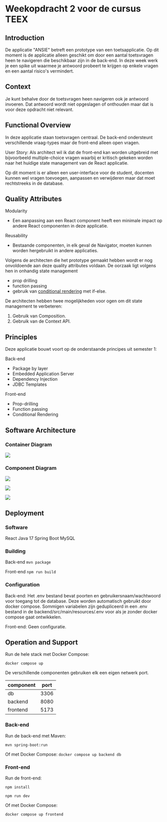 # Weekopdracht 2 voor de cursus TEEX

## Introduction

De applicatie "ANSIE" betreft een prototype van een toetsapplicatie. Op dit moment is de applicatie alleen geschikt om door een aantal toetsvragen heen te navigeren die beschikbaar zijn in de back-end. In deze week werk je een spike uit waarmee je antwoord probeert te krijgen op enkele vragen en een aantal risico's vermindert.

## Context

Je kunt behalve door de toetsvragen heen navigeren ook je antwoord invoeren. Dat antwoord wordt niet opgeslagen of onthouden maar dat is voor deze opdracht niet relevant.

## Functional Overview

In deze applicatie staan toetsvragen centraal. De back-end ondersteunt verschillende vraag-types maar de front-end alleen open vragen.

User Story: Als architect wil ik dat de front-end kan worden uitgebreid met bijvoorbeeld multiple-choice vragen waarbij er kritisch gekeken worden naar het huidige state management van de React applicatie.

Op dit moment is er alleen een user-interface voor de student, docenten kunnen wel vragen toevoegen, aanpassen en verwijderen maar dat moet rechtstreeks in de database.

## Quality Attributes

Modularity

- Een aanpassing aan een React component heeft een minimale impact op andere React componenten in deze applicatie.

Reusability

- Bestaande componenten, in elk geval de Navigator, moeten kunnen worden hergebruikt in andere applicaties.

Volgens de architecten die het prototype gemaakt hebben wordt er nog onvoldoende aan deze quality attributes voldaan. De oorzaak ligt volgens hen in onhandig state management

- prop drilling
- function passing
- gebruik van [conditional rendering](https://react.dev/learn/conditional-rendering) met if-else.

De architecten hebben twee mogelijkheden voor ogen om dit state management te verbeteren:

1. Gebruik van Composition.
2. Gebruik van de Context API.

## Principles

Deze applicatie bouwt voort op de onderstaande principes uit semester 1:

Back-end

- Package by layer
- Embedded Application Server
- Dependency Injection
- JDBC Templates

Front-end

- Prop-drilling
- Function passing
- Conditional Rendering

## Software Architecture

### Container Diagram

![](structurizr-1-Containers.png)

### Component Diagram

![](structurizr-1-Browser-Components.png)

![](structurizr-1-Load-first-question.png)

![](structurizr-1-Load-next-question.png)

## Deployment

### Software

React
Java 17
Spring Boot
MySQL

### Building

Back-end
`mvn package`

Front-end
`npm run build`

### Configuration

Back-end: Het .env bestand bevat poorten en gebruikersnaam/wachtwoord voor toegang tot de database. Deze worden automatisch gebruikt door docker compose. Sommigen variabelen zijn gedupliceerd in een .env bestand in de backend/src/main/resources/.env voor als je zonder docker compose gaat ontwikkelen.

Front-end: Geen configuratie.

## Operation and Support

Run de hele stack met Docker Compose:

`docker compose up`

De verschillende componenten gebruiken elk een eigen netwerk port.

| **component** | **port** |
| ------------- | -------- |
| db            | 3306     |
| backend       | 8080     |
| frontend      | 5173     |

### Back-end

Run de back-end met Maven:

`mvn spring-boot:run`

Of met Docker Compose:
`docker compose up backend db`

### Front-end

Run de front-end:

`npm install`

`npm run dev`

Of met Docker Compose:

`docker compose up frontend`
